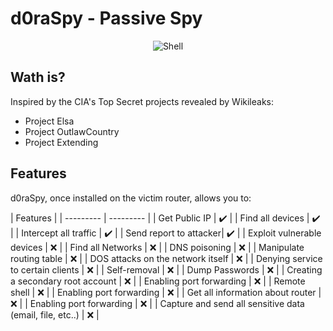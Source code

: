 # d0raSpy - Passive Spy

<p align="center">
 <img alt="Shell" src="https://img.shields.io/badge/Shell_Script-121011?style=for-the-badge&logo=gnu-bash&logoColor=white">
</p>

## Wath is?
Inspired by the CIA's Top Secret projects revealed by Wikileaks:
- Project Elsa
- Project OutlawCountry
- Project Extending

## Features

d0raSpy, once installed on the victim router, allows you to: 

| Features |
| --------- | --------- |
| Get Public IP | :heavy_check_mark: |
| Find all devices | :heavy_check_mark: |
| Intercept all traffic | :heavy_check_mark: |
| Send report to attacker| :heavy_check_mark: |
| Exploit vulnerable devices | :x: |
| Find all Networks | :x: |
| DNS poisoning | :x: |
| Manipulate routing table | :x: |
| DOS attacks on the network itself | :x: |
| Denying service to certain clients | :x: |
| Self-removal | :x: |
| Dump Passwords | :x: |
| Creating a secondary root account | :x: |
| Enabling port forwarding | :x: |
| Remote shell | :x: |
| Enabling port forwarding | :x: |
| Get all information about router | :x: |
| Enabling port forwarding | :x: |
| Capture and send all sensitive data (email, file, etc..) | :x: |
